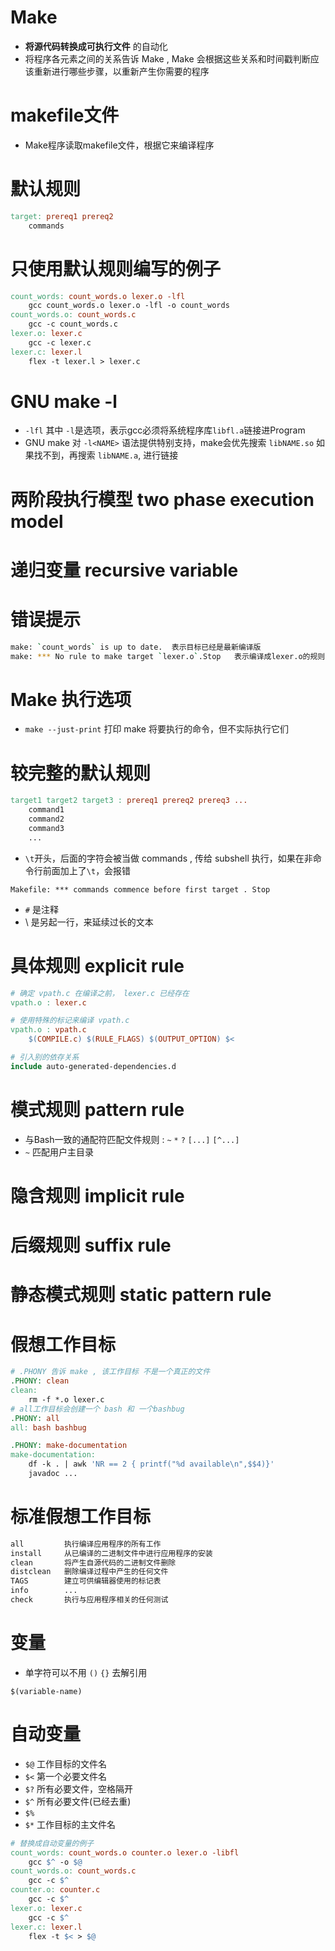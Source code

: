 # Make
- **将源代码转换成可执行文件** 的自动化
- 将程序各元素之间的关系告诉 Make , Make 会根据这些关系和时间戳判断应该重新进行哪些步骤，以重新产生你需要的程序

# makefile文件
- Make程序读取makefile文件，根据它来编译程序

# 默认规则
```makefile
target: prereq1 prereq2
    commands
```

# 只使用默认规则编写的例子
```makefile
count_words: count_words.o lexer.o -lfl
    gcc count_words.o lexer.o -lfl -o count_words
count_words.o: count_words.c
    gcc -c count_words.c
lexer.o: lexer.c
    gcc -c lexer.c
lexer.c: lexer.l
    flex -t lexer.l > lexer.c
```

# GNU make -l<NAME>
- `-lfl` 其中 `-l`是选项，表示gcc必须将系统程序库`libfl.a`链接进Program
- GNU make 对 `-l<NAME>` 语法提供特别支持，make会优先搜索 `libNAME.so` 如果找不到，再搜索 `libNAME.a`, 进行链接

# 两阶段执行模型 two phase execution model

# 递归变量 recursive variable

# 错误提示
```bash
make: `count_words` is up to date.  表示目标已经是最新编译版
make: *** No rule to make target `lexer.o`.Stop   表示编译成lexer.o的规则没写，或者有问题
```

# Make 执行选项
- `make --just-print` 打印 make 将要执行的命令，但不实际执行它们


# 较完整的默认规则
```makefile
target1 target2 target3 : prereq1 prereq2 prereq3 ...
    command1
    command2
    command3
    ...
```
- `\t`开头，后面的字符会被当做 commands , 传给 subshell 执行，如果在非命令行前面加上了`\t`，会报错
```
Makefile: *** commands commence before first target . Stop
```
- `#` 是注释
- \ 是另起一行，来延续过长的文本

# 具体规则 explicit rule
```makefile
# 确定 vpath.c 在编译之前， lexer.c 已经存在
vpath.o : lexer.c

# 使用特殊的标记来编译 vpath.c
vpath.o : vpath.c
    $(COMPILE.c) $(RULE_FLAGS) $(OUTPUT_OPTION) $<

# 引入别的依存关系
include auto-generated-dependencies.d
```
# 模式规则 pattern rule
- 与Bash一致的通配符匹配文件规则 : `~` `*` `?` `[...]` `[^...]`
- `~` 匹配用户主目录

# 隐含规则 implicit rule

# 后缀规则 suffix rule

# 静态模式规则 static pattern rule

# 假想工作目标
```makefile
# .PHONY 告诉 make , 该工作目标 不是一个真正的文件
.PHONY: clean
clean:
    rm -f *.o lexer.c
# all工作目标会创建一个 bash 和 一个bashbug
.PHONY: all
all: bash bashbug

.PHONY: make-documentation
make-documentation:
    df -k . | awk 'NR == 2 { printf("%d available\n",$$4)}'
    javadoc ...
```

# 标准假想工作目标
```Makefile
all         执行编译应用程序的所有工作
install     从已编译的二进制文件中进行应用程序的安装
clean       将产生自源代码的二进制文件删除
distclean   删除编译过程中产生的任何文件
TAGS        建立可供编辑器使用的标记表
info        ...
check       执行与应用程序相关的任何测试
```

# 变量
- 单字符可以不用 `()` `{}` 去解引用
```
$(variable-name)
```

# 自动变量
- `$@` 工作目标的文件名
- `$<` 第一个必要文件名
- `$?` 所有必要文件，空格隔开
- `$^` 所有必要文件(已经去重)
- `$%`
- `$*` 工作目标的主文件名
```makefile
# 替换成自动变量的例子
count_words: count_words.o counter.o lexer.o -libfl
    gcc $^ -o $@
count_words.o: count_words.c
    gcc -c $^
counter.o: counter.c
    gcc -c $^
lexer.o: lexer.c
    gcc -c $^
lexer.c: lexer.l
    flex -t $< > $@
```
